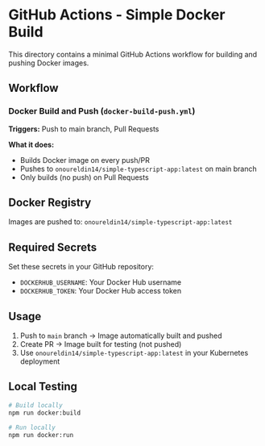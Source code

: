 # GitHub Actions - Simple Docker Build

This directory contains a minimal GitHub Actions workflow for building and pushing Docker images.

## Workflow

### Docker Build and Push (`docker-build-push.yml`)
**Triggers:** Push to main branch, Pull Requests

**What it does:**
- Builds Docker image on every push/PR
- Pushes to `onoureldin14/simple-typescript-app:latest` on main branch
- Only builds (no push) on Pull Requests

## Docker Registry

Images are pushed to: `onoureldin14/simple-typescript-app:latest`

## Required Secrets

Set these secrets in your GitHub repository:

- `DOCKERHUB_USERNAME`: Your Docker Hub username
- `DOCKERHUB_TOKEN`: Your Docker Hub access token

## Usage

1. Push to `main` branch → Image automatically built and pushed
2. Create PR → Image built for testing (not pushed)
3. Use `onoureldin14/simple-typescript-app:latest` in your Kubernetes deployment

## Local Testing

```bash
# Build locally
npm run docker:build

# Run locally
npm run docker:run
```
